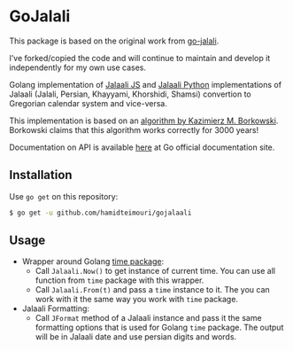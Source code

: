# GoJalali

This package is based on the original work from [go-jalali](https://github.com/jalaali/go-jalaali).

I’ve forked/copied the code and will continue to maintain and develop it independently for my own use cases.

Golang implementation of [Jalaali JS](https://github.com/jalaali/jalaali-js) and [Jalaali Python](https://github.com/jalaali/jalaali-python) implementations of Jalaali (Jalali, Persian, Khayyami, Khorshidi, Shamsi) convertion to Gregorian calendar system and vice-versa.

This implementation is based on an [algorithm by Kazimierz M. Borkowski](http://www.astro.uni.torun.pl/~kb/Papers/EMP/PersianC-EMP.htm). Borkowski claims that this algorithm works correctly for 3000 years!

Documentation on API is available [here](https://pkg.go.dev/github.com/jalaali/go-jalaali) at Go official documentation site.

## Installation

Use `go get` on this repository:

```sh
$ go get -u github.com/hamidteimouri/gojalaali
```

## Usage

* Wrapper around Golang [time package](https://golang.org/pkg/time):
  * Call `Jalaali.Now()` to get instance of current time. You can use all function from `time` package with this wrapper.
  * Call `Jalaali.From(t)` and pass a `time` instance to it. The you can work with it the same way you work with `time` package.
* Jalaali Formatting:
  * Call `JFormat` method of a Jalaali instance and pass it the same formatting options that is used for Golang `time` package. The output will be in Jalaali date and use persian digits and words.
